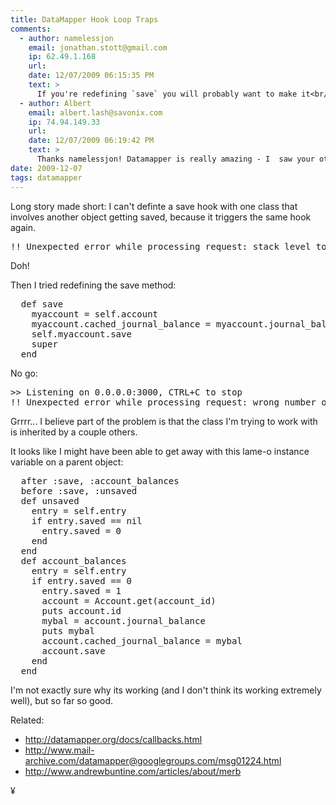 ```yaml
---
title: DataMapper Hook Loop Traps
comments:
  - author: namelessjon
    email: jonathan.stott@gmail.com
    ip: 62.49.1.168
    url:
    date: 12/07/2009 06:15:35 PM
    text: >
      If you're redefining `save` you will probably want to make it<br/><br/>def save(context = :default)<br/><br/>Where  context is the validation context of the resource, which is usually :default, but might be others.
  - author: Albert
    email: albert.lash@savonix.com
    ip: 74.94.149.33
    url:
    date: 12/07/2009 06:19:42 PM
    text: >
      Thanks namelessjon! Datamapper is really amazing - I  saw your other comment and will definitely update my version.
date: 2009-12-07
tags: datamapper
---
```

Long story made short: I can't definte a save hook with one class that involves another object getting saved, because it triggers the same hook again.

<pre class="sh_sh">
!! Unexpected error while processing request: stack level too deep
</pre>

Doh!

Then I tried redefining the save method:
<pre class="sh_ruby">
  def save
    myaccount = self.account
    myaccount.cached_journal_balance = myaccount.journal_balance
    self.myaccount.save
    super
  end
</pre>

No go:

<pre>
>> Listening on 0.0.0.0:3000, CTRL+C to stop
!! Unexpected error while processing request: wrong number of arguments (1 for 0)
</pre>

Grrrr... I believe part of the problem is that the class I'm trying to work with is inherited by a couple others.

It looks like I might have been able to get away with this lame-o instance variable on a parent object:

<pre class="sh_ruby">
  after :save, :account_balances
  before :save, :unsaved
  def unsaved
    entry = self.entry
    if entry.saved == nil
      entry.saved = 0
    end
  end
  def account_balances
    entry = self.entry
    if entry.saved == 0
      entry.saved = 1
      account = Account.get(account_id)
      puts account.id
      mybal = account.journal_balance
      puts mybal
      account.cached_journal_balance = mybal
      account.save
    end
  end
</pre>

I'm not exactly sure why its working (and I don't think its working extremely well), but so far so good.

Related:

* <http://datamapper.org/docs/callbacks.html>
* <http://www.mail-archive.com/datamapper@googlegroups.com/msg01224.html>
* <http://www.andrewbuntine.com/articles/about/merb>

¥

